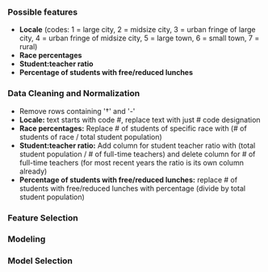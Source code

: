 ### Possible features

- **Locale** (codes: 1 = large city, 2 = midsize city, 3 = urban fringe of large city, 4 = urban fringe of midsize city, 5 = large town, 6 = small town, 7 = rural)
- **Race percentages**
- **Student:teacher ratio**
- **Percentage of students with free/reduced lunches**


### Data Cleaning and Normalization

- Remove rows containing '†' and '-'
- **Locale:** text starts with code #, replace text with just # code designation
- **Race percentages:** Replace # of students of specific race with (# of students of race / total student population)
- **Student:teacher ratio:** Add column for student teacher ratio with (total student population / # of full-time teachers) and delete column for # of full-time teachers (for most recent years the ratio is its own column already)
- **Percentage of students with free/reduced lunches:** replace # of students with free/reduced lunches with percentage (divide by total student population)

### Feature Selection 


### Modeling


### Model Selection

